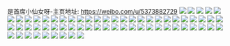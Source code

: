 是首席小仙女呀-主页地址: https://weibo.com/u/5373882729 
![](https://wx4.sinaimg.cn/mw2000/005RGgnTly1h90xc8xumkj30u0140ac8.jpg) 
![](https://wx4.sinaimg.cn/mw2000/005RGgnTly1h90sz3kqu5j30u013xad1.jpg) 
![](https://wx4.sinaimg.cn/mw2000/005RGgnTly1h90sz44ipqj30u00xejwo.jpg) 
![](https://wx4.sinaimg.cn/mw2000/005RGgnTly1h90sz4s0vcj30u014010z.jpg) 
![](https://wx4.sinaimg.cn/mw2000/005RGgnTly1h90sz5qpqkj30ud0u07ao.jpg) 
![](https://wx4.sinaimg.cn/mw2000/005RGgnTly1h90sz6gwmlj30u014078l.jpg) 
![](https://wx4.sinaimg.cn/mw2000/005RGgnTly1h8fagjzdbtj30u014079l.jpg) 
![](https://wx4.sinaimg.cn/mw2000/005RGgnTly1h8fagnvrd3j31400u00xh.jpg) 
![](https://wx4.sinaimg.cn/mw2000/005RGgnTly1h8fagljbt3j30u013yq7r.jpg) 
![](https://wx4.sinaimg.cn/mw2000/005RGgnTly1h8fagpoc80j30u0140tef.jpg) 
![](https://wx4.sinaimg.cn/mw2000/005RGgnTly1h8fagm5ch5j30u0140tep.jpg) 
![](https://wx4.sinaimg.cn/mw2000/005RGgnTly1h8fagokh38j30u0140aen.jpg) 
![](https://wx4.sinaimg.cn/mw2000/005RGgnTly1h8fagmt3bhj31400u0n09.jpg) 
![](https://wx4.sinaimg.cn/mw2000/005RGgnTly1h8fagp0my6j30u0141agw.jpg) 
![](https://wx4.sinaimg.cn/mw2000/005RGgnTly1h8fags2696j30u0140gpp.jpg) 
![](https://wx4.sinaimg.cn/mw2000/005RGgnTly1h8fagt1kgbj30u0140q8b.jpg) 
![](https://wx4.sinaimg.cn/mw2000/005RGgnTly1h8fagtz2osj31400u078l.jpg) 
![](https://wx4.sinaimg.cn/mw2000/005RGgnTly1h8fagux9ybj31400u047b.jpg) 
![](https://wx4.sinaimg.cn/mw2000/005RGgnTly1h7s2lmjnntj32o03k07wj.jpg) 
![](https://wx4.sinaimg.cn/mw2000/005RGgnTly1h7hois5tf8j32o03k0b2b.jpg) 
![](https://wx4.sinaimg.cn/mw2000/005RGgnTly1h79l92i3o5j33k02o0wm6.jpg) 
![](https://wx4.sinaimg.cn/mw2000/005RGgnTly1h79l93yw2lj335s35su0x.jpg) 
![](https://wx4.sinaimg.cn/mw2000/005RGgnTly1h79l9526vxj32o03k00y9.jpg) 
![](https://wx4.sinaimg.cn/mw2000/005RGgnTly1h79j52ns6hj32o03k0u0y.jpg) 
![](https://wx4.sinaimg.cn/mw2000/005RGgnTly1h6zzknldf5j30u0140myr.jpg) 
![](https://wx4.sinaimg.cn/mw2000/005RGgnTly1h6zzko383tj30u0190q3x.jpg) 
![](https://wx4.sinaimg.cn/mw2000/005RGgnTly1h6zzkomj8mj30u0140abw.jpg) 
![](https://wx4.sinaimg.cn/mw2000/005RGgnTly1h0oljl9ivqj31o0280x6p.jpg) 
![](https://wx4.sinaimg.cn/mw2000/005RGgnTly1gxyj3nijkfj30u00u0tgj.jpg) 
![](https://wx4.sinaimg.cn/mw2000/005RGgnTly1gxyj3phxs2j30u0140n2a.jpg) 
![](https://wx4.sinaimg.cn/mw2000/005RGgnTly1gxlklubgafj30u016b42i.jpg) 
![](https://wx4.sinaimg.cn/mw2000/005RGgnTly1gxlklyc5fmj30u01407a8.jpg) 
![](https://wx4.sinaimg.cn/mw2000/005RGgnTly1gxlkm1mp5mj31400u0n1g.jpg) 
![](https://wx4.sinaimg.cn/mw2000/005RGgnTly1gxlkm556t9j31400u078s.jpg) 
![](https://wx4.sinaimg.cn/mw2000/005RGgnTly1gvtwnem8fbj30u016sq7o.jpg) 
![](https://wx4.sinaimg.cn/mw2000/005RGgnTly1gvtwnftx89j30u0141n29.jpg) 
![](https://wx4.sinaimg.cn/mw2000/005RGgnTly1gvtwnh0mvvj30u00u0gpg.jpg) 
![](https://wx4.sinaimg.cn/mw2000/005RGgnTly1gvtwniosquj30u0140wk5.jpg) 
![](https://wx4.sinaimg.cn/mw2000/005RGgnTly1gum7cudncej61400u079g02.jpg) 
![](https://wx4.sinaimg.cn/mw2000/005RGgnTly1gum7cw59d7j31400u0k2g.jpg) 
![](https://wx4.sinaimg.cn/mw2000/005RGgnTly1gum7cx44u8j61400u00x002.jpg) 
![](https://wx4.sinaimg.cn/mw2000/005RGgnTly1gum7cy956ej60u0140wl402.jpg) 
![](https://wx4.sinaimg.cn/mw2000/005RGgnTly1gum7cz9agdj61400u0ahq02.jpg) 
![](https://wx4.sinaimg.cn/mw2000/005RGgnTly1gum7czq869j60u0140tdv02.jpg) 
![](https://wx4.sinaimg.cn/mw2000/005RGgnTly1gpp785hvkej31s035s1l3.jpg) 
![](https://wx4.sinaimg.cn/mw2000/005RGgnTly1gpp7876mgwj327w2ykqva.jpg) 
![](https://wx4.sinaimg.cn/mw2000/005RGgnTly1goy9qczt0vj30u01rc437.jpg) 
![](https://wx4.sinaimg.cn/mw2000/005RGgnTly1gohgamd81mj30u00u0agv.jpg) 
![](https://wx4.sinaimg.cn/mw2000/005RGgnTly1gohgan2kblj30u0140afq.jpg) 
![](https://wx4.sinaimg.cn/mw2000/005RGgnTly1gohganne64j30u0140q85.jpg) 
![](https://wx4.sinaimg.cn/mw2000/005RGgnTly1gnju98mk14j31kz1kw4qp.jpg) 
![](https://wx4.sinaimg.cn/mw2000/005RGgnTly1gke60kynyoj30u01z3n2w.jpg) 
![](https://wx4.sinaimg.cn/mw2000/005RGgnTly1gk6mmn971aj30u00u0dkf.jpg) 
![](https://wx4.sinaimg.cn/mw2000/005RGgnTly1gi4evhq2cgj31z41hcb2b.jpg) 
![](https://wx4.sinaimg.cn/mw2000/005RGgnTly1ghsv7wc8e6j30u0140tud.jpg) 
![](https://wx4.sinaimg.cn/mw2000/005RGgnTly1ghsv7zymo3j31400u04qp.jpg) 
![](https://wx4.sinaimg.cn/mw2000/005RGgnTly1ghsv81ad7lj30tc0z811m.jpg) 
![](https://wx4.sinaimg.cn/mw2000/005RGgnTly1gh8q8qbp5wj30u10u078g.jpg) 
![](https://wx4.sinaimg.cn/mw2000/005RGgnTly1ggyc0kgbf9j31400u0q9q.jpg) 
![](https://wx4.sinaimg.cn/mw2000/005RGgnTly1gfndulv8i5j31hc1z4x6q.jpg) 
![](https://wx4.sinaimg.cn/mw2000/005RGgnTly1gfnduojrfaj30u0140h4u.jpg) 
![](https://wx4.sinaimg.cn/mw2000/005RGgnTly1gfnduq33u3j30tq0ui138.jpg) 
![](https://wx4.sinaimg.cn/mw2000/005RGgnTly1gfndv2k6fpj31o0280npf.jpg) 
![](https://wx4.sinaimg.cn/mw2000/005RGgnTly1ge122edwiej30u011eadc.jpg) 
